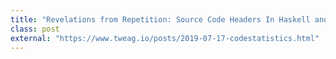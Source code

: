```yaml
---
title: "Revelations from Repetition: Source Code Headers In Haskell and Python"
class: post
external: "https://www.tweag.io/posts/2019-07-17-codestatistics.html"
---
```

